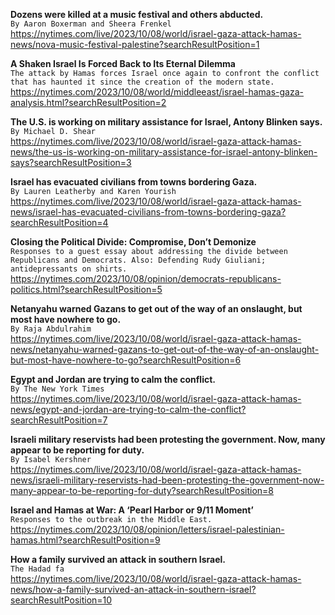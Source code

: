 **Dozens were killed at a music festival and others abducted.**\
`By Aaron Boxerman and Sheera Frenkel`\
https://nytimes.com/live/2023/10/08/world/israel-gaza-attack-hamas-news/nova-music-festival-palestine?searchResultPosition=1

**A Shaken Israel Is Forced Back to Its Eternal Dilemma**\
`The attack by Hamas forces Israel once again to confront the conflict that has haunted it since the creation of the modern state.`\
https://nytimes.com/2023/10/08/world/middleeast/israel-hamas-gaza-analysis.html?searchResultPosition=2

**The U.S. is working on military assistance for Israel, Antony Blinken says.**\
`By Michael D. Shear`\
https://nytimes.com/live/2023/10/08/world/israel-gaza-attack-hamas-news/the-us-is-working-on-military-assistance-for-israel-antony-blinken-says?searchResultPosition=3

**Israel has evacuated civilians from towns bordering Gaza.**\
`By Lauren Leatherby and Karen Yourish`\
https://nytimes.com/live/2023/10/08/world/israel-gaza-attack-hamas-news/israel-has-evacuated-civilians-from-towns-bordering-gaza?searchResultPosition=4

**Closing the Political Divide: Compromise, Don’t Demonize**\
`Responses to a guest essay about addressing the divide between Republicans and Democrats. Also: Defending Rudy Giuliani; antidepressants on shirts.`\
https://nytimes.com/2023/10/08/opinion/democrats-republicans-politics.html?searchResultPosition=5

**Netanyahu warned Gazans to get out of the way of an onslaught, but most have nowhere to go.**\
`By Raja Abdulrahim`\
https://nytimes.com/live/2023/10/08/world/israel-gaza-attack-hamas-news/netanyahu-warned-gazans-to-get-out-of-the-way-of-an-onslaught-but-most-have-nowhere-to-go?searchResultPosition=6

**Egypt and Jordan are trying to calm the conflict.**\
`By The New York Times`\
https://nytimes.com/live/2023/10/08/world/israel-gaza-attack-hamas-news/egypt-and-jordan-are-trying-to-calm-the-conflict?searchResultPosition=7

**Israeli military reservists had been protesting the government. Now, many appear to be reporting for duty.**\
`By Isabel Kershner`\
https://nytimes.com/live/2023/10/08/world/israel-gaza-attack-hamas-news/israeli-military-reservists-had-been-protesting-the-government-now-many-appear-to-be-reporting-for-duty?searchResultPosition=8

**Israel and Hamas at War: A ‘Pearl Harbor or 9/11 Moment’**\
`Responses to the outbreak in the Middle East.`\
https://nytimes.com/2023/10/08/opinion/letters/israel-palestinian-hamas.html?searchResultPosition=9

**How a family survived an attack in southern Israel.**\
`The Hadad fa`\
https://nytimes.com/live/2023/10/08/world/israel-gaza-attack-hamas-news/how-a-family-survived-an-attack-in-southern-israel?searchResultPosition=10

